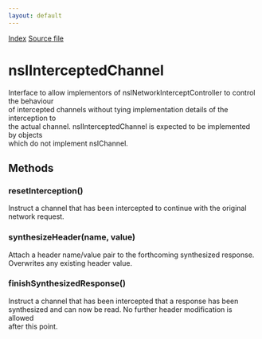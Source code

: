 ```yaml
---
layout: default
---
```

<div id='links'><a href="../index.html">Index</a>
<a href="http://dxr.mozilla.org/mozilla-central/source/netwerk/base/public/nsINetworkInterceptController.idl">Source file</a>
</div>

# nsIInterceptedChannel #
  
Interface to allow implementors of nsINetworkInterceptController to control the behaviour  
of intercepted channels without tying implementation details of the interception to  
the actual channel. nsIInterceptedChannel is expected to be implemented by objects  
which do not implement nsIChannel.  
  

## Methods ##

### resetInterception() ###
  
Instruct a channel that has been intercepted to continue with the original  
network request.  
  

### synthesizeHeader(name, value) ###
  
Attach a header name/value pair to the forthcoming synthesized response.  
Overwrites any existing header value.  
  

### finishSynthesizedResponse() ###
  
Instruct a channel that has been intercepted that a response has been  
synthesized and can now be read. No further header modification is allowed  
after this point.  
  
